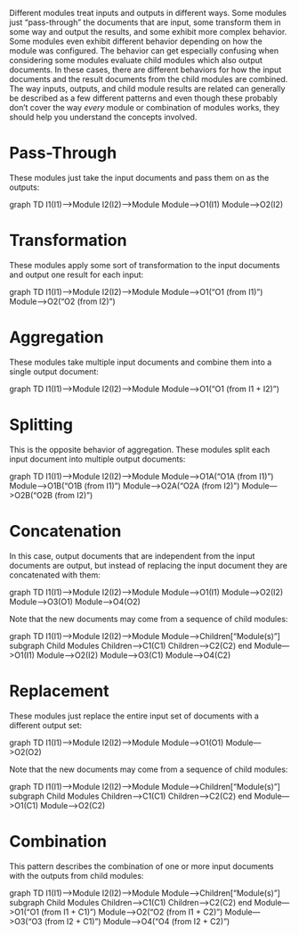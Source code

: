 Different modules treat inputs and outputs in different ways. Some modules just “pass-through” the documents that are input, some transform them in some way and output the results, and some exhibit more complex behavior. Some modules even exhibit different behavior depending on how the module was configured. The behavior can get especially confusing when considering some modules evaluate child modules which also output documents. In these cases, there are different behaviors for how the input documents and the result documents from the child modules are combined. The way inputs, outputs, and child module results are related can generally be described as a few different patterns and even though these probably don’t cover the way *every* module or combination of modules works, they should help you understand the concepts involved.

# Pass-Through

These modules just take the input documents and pass them on as the outputs:

<div class=“mermaid”>
    graph TD
        I1(I1)—>Module
        I2(I2)—>Module
        Module—>O1(I1)
        Module—>O2(I2)
</div>

# Transformation

These modules apply some sort of transformation to the input documents and output one result for each input:

<div class=“mermaid”>
    graph TD
        I1(I1)—>Module
        I2(I2)—>Module
        Module—>O1(“O1 (from I1)”)
        Module—>O2(“O2 (from I2)”)
</div>

# Aggregation

These modules take multiple input documents and combine them into a single output document:

<div class=“mermaid”>
    graph TD
        I1(I1)—>Module
        I2(I2)—>Module
        Module—>O1(“O1 (from I1 + I2)”)
</div>

# Splitting

This is the opposite behavior of aggregation. These modules split each input document into multiple output documents:

<div class=“mermaid”>
    graph TD
        I1(I1)—>Module
        I2(I2)—>Module
        Module—>O1A(“O1A (from I1)”)
        Module—>O1B(“O1B (from I1)”)
        Module—>O2A(“O2A (from I2)”)
        Module—>O2B(“O2B (from I2)”)
</div>

# Concatenation

In this case, output documents that are independent from the input documents are output, but instead of replacing the input document they are concatenated with them:

<div class=“mermaid”>
    graph TD
        I1(I1)—>Module
        I2(I2)—>Module
        Module—>O1(I1)
        Module—>O2(I2)
        Module—>O3(O1)
        Module—>O4(O2)
</div>

Note that the new documents may come from a sequence of child modules:

<div class=“mermaid”>
    graph TD
        I1(I1)—>Module
        I2(I2)—>Module
        Module—>Children[“Module(s)”]
        subgraph Child Modules
            Children—>C1(C1)
            Children—>C2(C2)
        end
        Module—>O1(I1)
        Module—>O2(I2)
        Module—>O3(C1)
        Module—>O4(C2)
</div>

# Replacement

These modules just replace the entire input set of documents with a different output set:

<div class=“mermaid”>
    graph TD
        I1(I1)—>Module
        I2(I2)—>Module
        Module—>O1(O1)
        Module—>O2(O2)
</div>

Note that the new documents may come from a sequence of child modules:

<div class=“mermaid”>
    graph TD
        I1(I1)—>Module
        I2(I2)—>Module
        Module—>Children[“Module(s)”]
        subgraph Child Modules
            Children—>C1(C1)
            Children—>C2(C2)
        end
        Module—>O1(C1)
        Module—>O2(C2)
</div>

# Combination

This pattern describes the combination of one or more input documents with the outputs from child modules:

<div class=“mermaid”>
    graph TD
        I1(I1)—>Module
        I2(I2)—>Module
        Module—>Children[“Module(s)”]
        subgraph Child Modules
            Children—>C1(C1)
            Children—>C2(C2)
        end
        Module—>O1(“O1 (from I1 + C1)”)
        Module—>O2(“O2 (from I1 + C2)”)
        Module—>O3(“O3 (from I2 + C1)”)
        Module—>O4(“O4 (from I2 + C2)”)
</div>